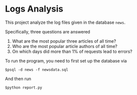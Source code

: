 # Logs Analysis

This project analyze the log files given in the database `news`.

Specifically, three questions are answered

1. What are the most popular three articles of all time?
2. Who are the most popular article authors of all time?
3. On which days did more than 1% of requests lead to errors?

To run the program, you need to first set up the database via

```
$psql -d news -f newsdata.sql
```

And then run

```
$python report.py
```
